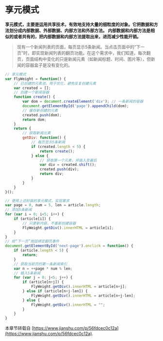 # 享元模式

**享元模式，主要是运用共享技术，有效地支持大量的细粒度的对象。它把数据和方法划分成内部数据、外部数据、内部方法和外部方法。
内部数据和内部方法是相似的或者共有的，把内部数据和内部方法提取出来，进而减少性能开销。**

> 现有一个新闻列表的页面，每页显示5条新闻。当点击页面中的“下一页”时，即实现新闻列表的翻页功能。在这个需求中，我们知道，每次翻页，页面结构中变化的只是新闻元素（如新闻标题、时间、图片等），但新闻的容器盒子是没有变化的。

```javascript
// 享元模式
var FlyWeight = function() {
    // 已创建的元素池，用于优化，避免反复创建元素
    var created = [];
    // 创建一个新闻容器
    function create() {
        var dom = document.createElement('div'); // 一条新闻的容器
        document.getElementById('page').appendChild(dom);
        // 缓存新创建的元素
        created.push(dom);
        return dom;
    }
    return {
        // 获取新闻元素
        getDiv: function() {
            // 每页显示5条新闻
            if (created.length < 5) {
                return create();
            } else {
                // 获取第一个元素，并插入至最后
                var div = created.shift();
                created.push(div);
                return div;
            }
        }
    }
}();

// 使用上述封装的享元模式，实现需求
var page = 0, num = 5, len = article.length;
// 添加5条新闻
for (var i = 0; i<5; i++) {
    if (article[i]) {
        // 只更新内容，不重新创建容器
        FlyWeight.getDiv().innerHTML = article[i];
    }
}
// 给“下一页”按钮绑定翻页事件
document.getElementById('next-page').onclick = function() {
    if (article.length < 5) {
        return;
    }
    // 获取当前页的第一条新闻索引
    var n = ++page * num % len;
    // 插入5条新闻
    for (var j = 0; j<5; j++) {
        if (article[n+j]) {
            FlyWeight.getDiv().innerHTML = article[n+j];
        } else if (article[n+j-len]) {
            FlyWeight.getDiv().innerHTML = article[n+j-len];
        } else {
            FlyWeight.getDiv().innerHTML = "";
        }
    }
}
```

本章节转载自 [https://www.jianshu.com/p/56fdcec0c12a](https://www.jianshu.com/p/56fdcec0c12a).